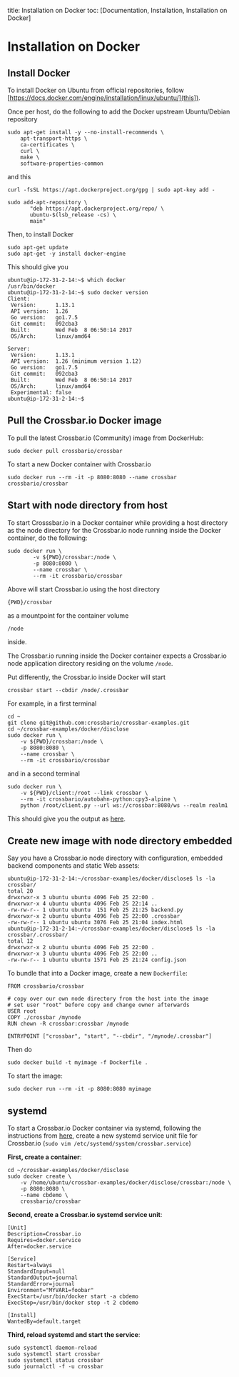 title: Installation on Docker
toc: [Documentation, Installation, Installation on Docker]

# Installation on Docker

## Install Docker

To install Docker on Ubuntu from official repositories, follow [https://docs.docker.com/engine/installation/linux/ubuntu/](this]).

Once per host, do the following to add the Docker upstream Ubuntu/Debian repository

```console
sudo apt-get install -y --no-install-recommends \
    apt-transport-https \
    ca-certificates \
    curl \
    make \
    software-properties-common
```

and this

```console
curl -fsSL https://apt.dockerproject.org/gpg | sudo apt-key add -

sudo add-apt-repository \
       "deb https://apt.dockerproject.org/repo/ \
       ubuntu-$(lsb_release -cs) \
       main"
```

Then, to install Docker

```console
sudo apt-get update
sudo apt-get -y install docker-engine
```

This should give you

```console
ubuntu@ip-172-31-2-14:~$ which docker
/usr/bin/docker
ubuntu@ip-172-31-2-14:~$ sudo docker version
Client:
 Version:      1.13.1
 API version:  1.26
 Go version:   go1.7.5
 Git commit:   092cba3
 Built:        Wed Feb  8 06:50:14 2017
 OS/Arch:      linux/amd64

Server:
 Version:      1.13.1
 API version:  1.26 (minimum version 1.12)
 Go version:   go1.7.5
 Git commit:   092cba3
 Built:        Wed Feb  8 06:50:14 2017
 OS/Arch:      linux/amd64
 Experimental: false
ubuntu@ip-172-31-2-14:~$
```

## Pull the Crossbar.io Docker image

To pull the latest Crossbar.io (Community) image from DockerHub:

```console
sudo docker pull crossbario/crossbar
```

To start a new Docker container with Crossbar.io

```console
sudo docker run --rm -it -p 8080:8080 --name crossbar crossbario/crossbar
```

## Start with node directory from host

To start Crosssbar.io in a Docker container while providing a host directory as the node directory for the Crossbar.io node running inside the Docker container, do the following:

```console
sudo docker run \
        -v ${PWD}/crossbar:/node \
        -p 8080:8080 \
        --name crossbar \
        --rm -it crossbario/crossbar
```

Above will start Crossbar.io using the host directory

    {PWD}/crossbar

as a mountpoint for the container volume

    /node

inside.

The Crossbar.io running inside the Docker container expects a Crossbar.io node application directory residing on the volume `/node`.

Put differently, the Crossbar.io inside Docker will start

    crossbar start --cbdir /node/.crossbar

For example, in a first terminal

```console
cd ~
git clone git@github.com:crossbario/crossbar-examples.git
cd ~/crossbar-examples/docker/disclose
sudo docker run \
    -v ${PWD}/crossbar:/node \
    -p 8080:8080 \
    --name crossbar \
    --rm -it crossbario/crossbar
```

and in a second terminal

```console
sudo docker run \
    -v ${PWD}/client:/root --link crossbar \
    --rm -it crossbario/autobahn-python:cpy3-alpine \
    python /root/client.py --url ws://crossbar:8080/ws --realm realm1
```

This should give you the output as [here](https://github.com/crossbario/crossbar-examples/tree/master/docker/disclose).


## Create new image with node directory embedded

Say you have a Crossbar.io node directory with configuration, embedded backend components and static Web assets:

```console
ubuntu@ip-172-31-2-14:~/crossbar-examples/docker/disclose$ ls -la crossbar/
total 20
drwxrwxr-x 3 ubuntu ubuntu 4096 Feb 25 22:00 .
drwxrwxr-x 4 ubuntu ubuntu 4096 Feb 25 22:14 ..
-rw-rw-r-- 1 ubuntu ubuntu  151 Feb 25 21:25 backend.py
drwxrwxr-x 2 ubuntu ubuntu 4096 Feb 25 22:00 .crossbar
-rw-rw-r-- 1 ubuntu ubuntu 3076 Feb 25 21:04 index.html
ubuntu@ip-172-31-2-14:~/crossbar-examples/docker/disclose$ ls -la crossbar/.crossbar/
total 12
drwxrwxr-x 2 ubuntu ubuntu 4096 Feb 25 22:00 .
drwxrwxr-x 3 ubuntu ubuntu 4096 Feb 25 22:00 ..
-rw-rw-r-- 1 ubuntu ubuntu 1571 Feb 25 21:24 config.json
```

To bundle that into a Docker image, create a new `Dockerfile`:

```
FROM crossbario/crossbar

# copy over our own node directory from the host into the image
# set user "root" before copy and change owner afterwards
USER root
COPY ./crossbar /mynode
RUN chown -R crossbar:crossbar /mynode

ENTRYPOINT ["crossbar", "start", "--cbdir", "/mynode/.crossbar"]
```

Then do

```console
sudo docker build -t myimage -f Dockerfile .
```

To start the image:

```console
sudo docker run --rm -it -p 8080:8080 myimage
```


## systemd

To start a Crossbar.io Docker container via systemd, following the instructions from [here](https://docs.docker.com/engine/admin/host_integration/#/systemd), create a new systemd service unit file for Crossbar.io (`sudo vim /etc/systemd/system/crossbar.service`)

**First, create a container**:

```console
cd ~/crossbar-examples/docker/disclose
sudo docker create \
    -v /home/ubuntu/crossbar-examples/docker/disclose/crossbar:/node \
    -p 8080:8080 \
    --name cbdemo \
    crossbario/crossbar
```

**Second, create a Crossbar.io systemd service unit**:

```
[Unit]
Description=Crossbar.io
Requires=docker.service
After=docker.service

[Service]
Restart=always
StandardInput=null
StandardOutput=journal
StandardError=journal
Environment="MYVAR1=foobar"
ExecStart=/usr/bin/docker start -a cbdemo
ExecStop=/usr/bin/docker stop -t 2 cbdemo

[Install]
WantedBy=default.target
```

**Third, reload systemd and start the service**:

```console
sudo systemctl daemon-reload
sudo systemctl start crossbar
sudo systemctl status crossbar
sudo journalctl -f -u crossbar
```

